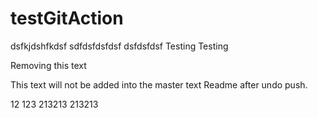 # testGitAction
dsfkjdshfkdsf
sdfdsfdsfdsf
dsfdsfdsf
Testing
Testing

Removing this text


This text will not be added into the master text Readme after undo push.



12 123
213213 213213
